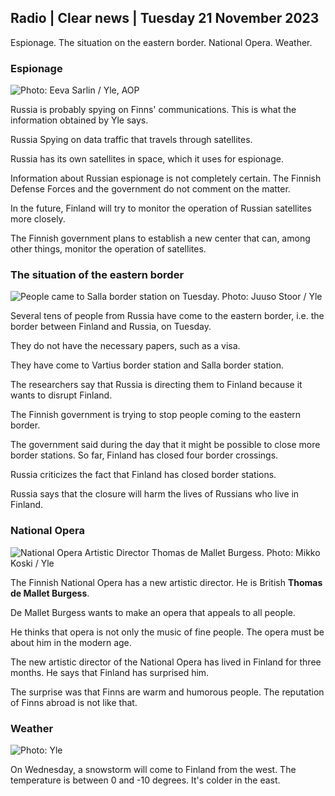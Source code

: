 ## Radio \| Clear news \| Tuesday 21 November 2023

Espionage. The situation on the eastern border. National Opera. Weather.

### Espionage

![ Photo: Eeva Sarlin / Yle, AOP](https://images.cdn.yle.fi/image/upload/c_crop,h_562,w_1000,x_0,y_32/ar_1.7777777777777777,c_fill,g_faces,h_675,w_1200/dpr_1.0/q_auto:eco/f_auto/fl_lossy/v1700569701/39-1204215655ca2203557b)

Russia is probably spying on Finns' communications. This is what the information obtained by Yle says.

Russia Spying on data traffic that travels through satellites.

Russia has its own satellites in space, which it uses for espionage.

Information about Russian espionage is not completely certain. The Finnish Defense Forces and the government do not comment on the matter.

In the future, Finland will try to monitor the operation of Russian satellites more closely.

The Finnish government plans to establish a new center that can, among other things, monitor the operation of satellites.

### The situation of the eastern border

![People came to Salla border station on Tuesday. Photo: Juuso Stoor / Yle](https://images.cdn.yle.fi/image/upload/c_crop,h_2515,w_4470,x_0,y_0/ar_1.7777777777777777,c_fill,g_faces,h_675,w_1200/dpr_1.0/q_auto:eco/f_auto/fl_lossy/v1700575368/39-1203513655b5b4d432e9)

Several tens of people from Russia have come to the eastern border, i.e. the border between Finland and Russia, on Tuesday.

They do not have the necessary papers, such as a visa.

They have come to Vartius border station and Salla border station.

The researchers say that Russia is directing them to Finland because it wants to disrupt Finland.

The Finnish government is trying to stop people coming to the eastern border.

The government said during the day that it might be possible to close more border stations. So far, Finland has closed four border crossings.

Russia criticizes the fact that Finland has closed border stations.

Russia says that the closure will harm the lives of Russians who live in Finland.

### National Opera

![National Opera Artistic Director Thomas de Mallet Burgess. Photo: Mikko Koski / Yle](https://images.cdn.yle.fi/image/upload/c_crop,h_3078,w_5472,x_0,y_570/ar_1.7777777777777777,c_fill,g_faces,h_675,w_1200/dpr_1.0/q_auto:eco/f_auto/fl_lossy/v1699350873/39-1196938654a091844d91)

The Finnish National Opera has a new artistic director. He is British **Thomas de Mallet Burgess**.

De Mallet Burgess wants to make an opera that appeals to all people.

He thinks that opera is not only the music of fine people. The opera must be about him in the modern age.

The new artistic director of the National Opera has lived in Finland for three months. He says that Finland has surprised him.

The surprise was that Finns are warm and humorous people. The reputation of Finns abroad is not like that.

### Weather

![ Photo: Yle](https://images.cdn.yle.fi/image/upload/c_crop,h_1080,w_1919,x_0,y_0/ar_1.7777777777777777,c_fill,g_faces,h_675,w_1200/dpr_1.0/q_auto:eco/f_auto/fl_lossy/v1700579363/39-1204521655cc80468754)

On Wednesday, a snowstorm will come to Finland from the west. The temperature is between 0 and -10 degrees. It's colder in the east.